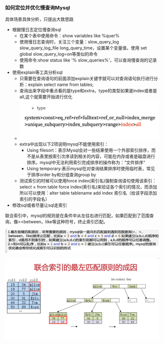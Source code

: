 ### 如何定位并优化慢查询Mysql

具体场景具体分析，只提出大致思路

* 根据慢日志定位慢查询sql
  * 在某个表中使用命令：show variables like %quer%
  * 使用慢日志查询时，关注三个变量：slow\_query\_log slow\_query\_log\_file long\_query\_time，设置某个变量值，使用 set global slow\_query\_log=on等类似的命令
  * 使用命令:show status like '% slow\_queries%'，可以查询慢查询的记录数
* 使用explain等工具分析sql
  * 只需要在查询语句的前面添加explain关键字就可以对查询语句执行进行分析：explain select name from tables;
  * 查询出来字段中重点看的是type和extra，type的类型如果是index或者是all,这个就需要开始进行优化
  * ![](/密集索引和稀疏索引/3.png)
  * extra中出现以下2项说明mysql不能使用索引：
    * Using filesort：表示Mysql会对一些结果使用一个外部索引排序，而不是从表里按索引次序读到相关的内容，可能在内存或者是磁盘进行排序。mysql中无法利用索引完成排序的操作称为：“文件排序“
    * Using temporary:表示mysql在对查询结果排序时使用临时表，常见于排序order by和分组查询group by
  * 测试索引的时候可以使用force index\(索引名\)强制查询语句使用该索引：select × from table force index\(索引名\)来验证各个索引的情况，而添加所以可以使用：alter table tablename add index 索引名（给该字段添加索引的字段名）
* 修改sql或者尽量让sql走索引



联合索引中，mysql的规则是在条件中从左往右进行匹配，如果匹配到了范围查询，像&gt;&lt;between，like等这种符号，终止索引匹配。

![](/优化慢查询/2.png)

![](/密集索引和稀疏索引/5.png)


